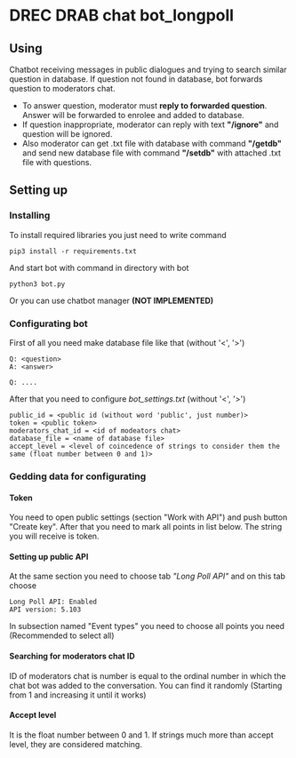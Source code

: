 # DREC DRAB chat bot_longpoll

## Using
Chatbot receiving messages in public dialogues and trying to search similar question in database.
If question not found in database, bot forwards question to moderators chat.

* To answer question, moderator must **reply to forwarded question**. Answer will be forwarded to enrolee and added to database.
* If question inappropriate, moderator can reply with text **"/ignore"** and question will be ignored.
* Also moderator can get .txt file with database with command **"/getdb"** and send new database file with command **"/setdb"** with attached .txt file with questions.

## Setting up

### Installing
To install required libraries you just need to write command
```
pip3 install -r requirements.txt
```
And start bot with command in directory with bot
```
python3 bot.py
```
Or you can use chatbot manager **(NOT IMPLEMENTED)**

### Configurating bot
First of all you need make database file like that (without '<', '>')
```
Q: <question>
A: <answer>

Q: ....
```
After that you need to configure *bot_settings.txt* (without '<', '>')
```
public_id = <public id (without word 'public', just number)>
token = <public token>
moderators_chat_id = <id of modeators chat>
database_file = <name of database file>
accept_level = <level of coincedence of strings to consider them the same (float number between 0 and 1)>
```

### Gedding data for configurating
#### Token
You need to open public settings (section "Work with API") and push button "Create key".
After that you need to mark all points in list below. The string you will receive is token.

#### Setting up public API
At the same section you need to choose tab *"Long Poll API"* and on this tab choose
```
Long Poll API: Enabled
API version: 5.103
```

In subsection named "Event types" you need to choose all points you need (Recommended to select all)

#### Searching for moderators chat ID
ID of moderators chat is number is equal to the ordinal number in which the chat bot was added to the conversation.
You can find it randomly (Starting from 1 and increasing it until it works)

#### Accept level
It is the float number between 0 and 1. If strings much more than accept level, they are considered matching.





